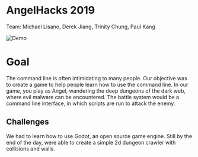 AngelHacks 2019
===
Team: Michael Lisano, Derek Jiang, Trinity Chung, Paul Kang

<img src="assets/demo.gif" alt="Demo"/>

# Goal
The command line is often intimidating to many people. Our objective was to create a game to help people learn how to use the command line. In our game, you play as Angel, wandering the deep dungeons of the dark web, where evil malware can be encountered. The battle system would be a command line interface, in which scripts are run to attack the enemy.

## Challenges
We had to learn how to use Godot, an open source game engine. Still by the end of the day, were able to create a simple 2d dungeon crawler with collisions and walls.
